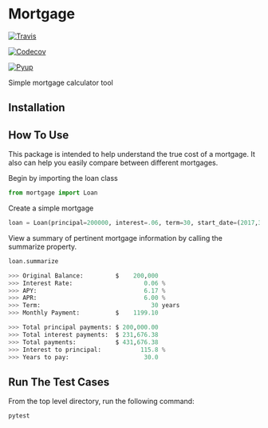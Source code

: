 Mortgage
====================

[![Travis](https://img.shields.io/travis/austinmcconnell/mortgage.svg)](https://travis-ci.org/austinmcconnell/mortgage)

[![Codecov](https://img.shields.io/codecov/c/github/austinmcconnell/mortgage.svg)](https://codecov.io/gh/austinmcconnell/mortgage)

[![Pyup](https://pyup.io/repos/github/austinmcconnell/mortgage/shield.svg)](https://pyup.io/repos/github/austinmcconnell/mortgage/)

Simple mortgage calculator tool


Installation
--------------------

How To Use
--------------------

This package is intended to help understand the true cost of a mortgage. It also can help you easily compare between different mortgages.
 
Begin by importing the loan class

```python
from mortgage import Loan

``` 

Create a simple mortgage

```python
loan = Loan(principal=200000, interest=.06, term=30, start_date=(2017,3,1))
```

View a summary of pertinent mortgage information by calling the summarize property.

```python
loan.summarize

>>> Original Balance:         $    200,000
>>> Interest Rate:                    0.06 %
>>> APY:                              6.17 %
>>> APR:                              6.00 %
>>> Term:                               30 years
>>> Monthly Payment:          $    1199.10

>>> Total principal payments: $ 200,000.00
>>> Total interest payments:  $ 231,676.38
>>> Total payments:           $ 431,676.38
>>> Interest to principal:           115.8 %
>>> Years to pay:                     30.0
```


Run The Test Cases
--------------------
From the top level directory, run the following command:

```
pytest
```

